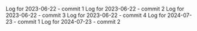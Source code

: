 Log for 2023-06-22 - commit 1
Log for 2023-06-22 - commit 2
Log for 2023-06-22 - commit 3
Log for 2023-06-22 - commit 4
Log for 2024-07-23 - commit 1
Log for 2024-07-23 - commit 2
